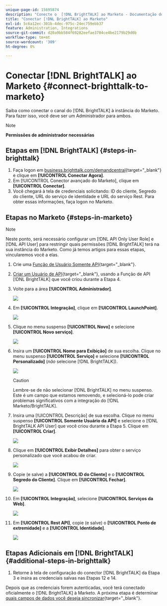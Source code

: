 ```yaml
---
unique-page-id: 15695874
description: "Conecte o  [!DNL BrightTALK] ao Marketo - Documentação do Marketo - Documentação do produto"
title: "Conectar [!DNL BrightTALK] ao Marketo"
exl-id: 5c6a12ec-301b-4dec-975c-24ec759ebb37
feature: Administration, Integrations
source-git-commit: d20a9bb584f69282eefae3704ce4be2179b29d0b
workflow-type: tm+mt
source-wordcount: '309'
ht-degree: 0%

---
```


# Conectar [!DNL BrightTALK] ao Marketo {#connect-brighttalk-to-marketo}

Saiba como conectar o canal do [!DNL BrightTALK] à instância do Marketo. Para fazer isso, você deve ser um Administrador para ambos.

>[!NOTE]
>
>**Permissões de administrador necessárias**

## Etapas em [!DNL BrightTALK] {#steps-in-brighttalk}

1. Faça logon em [business.brighttalk.com/demandcentral](https://business.brighttalk.com/demandcentral/login){target="_blank"} e clique em **[!UICONTROL Conectar Agora]**.
1. Em [!UICONTROL Conector avançado do Marketo], clique em **[!UICONTROL Conectar]**.
1. Você chegará à tela de credenciais solicitando: ID do cliente, Segredo do cliente, URL do serviço de identidade e URL do serviço Rest. Para obter essas informações, faça logon no Marketo.

## Etapas no Marketo {#steps-in-marketo}

>[!NOTE]
>
>Neste ponto, será necessário configurar um [!DNL API Only User Role] e [!DNL API User] para restringir quais permissões [!DNL BrightTALK] terá na sua instância do Marketo. Como já temos artigos para essas etapas, vincularemos você a elas.

1. Crie uma [Função de Usuário Somente API](/help/marketo/product-docs/administration/users-and-roles/create-an-api-only-user-role.md){target="_blank"}.

1. [Criar um Usuário de API](/help/marketo/product-docs/administration/users-and-roles/create-an-api-only-user.md){target="_blank"}, usando a Função de API [!DNL BrightTALK] que você criou durante a Etapa 4.

1. Volte para a área **[!UICONTROL Administrador]**.

   ![](assets/connect-brighttalk-to-marketo-1.png)

1. Em **[!UICONTROL Integração]**, clique em **[!UICONTROL LaunchPoint]**.

   ![](assets/connect-brighttalk-to-marketo-2.png)

1. Clique no menu suspenso **[!UICONTROL Novo]** e selecione **[!UICONTROL Novo serviço]**.

   ![](assets/connect-brighttalk-to-marketo-3.png)

1. Insira um **[!UICONTROL Nome para Exibição]** de sua escolha. Clique no menu suspenso **[!UICONTROL Serviço]** e selecione **[!UICONTROL Personalizado]** (_não_ selecione [!DNL BrightTALK]).

   ![](assets/connect-brighttalk-to-marketo-4.png)

   >[!CAUTION]
   >
   >Lembre-se de não selecionar [!DNL BrightTALK] no menu suspenso. Este é um campo que estamos removendo, e selecioná-lo pode criar problemas significativos com a integração do [!DNL Marketo/BrightTALK].

1. Insira uma [!UICONTROL Descrição] de sua escolha. Clique no menu suspenso **[!UICONTROL Somente Usuário da API]** e selecione o [!DNL BrightTALK API User] que você criou durante a Etapa 5. Clique em **[!UICONTROL Criar]**.

   ![](assets/connect-brighttalk-to-marketo-5.png)

1. Clique em **[!UICONTROL Exibir Detalhes]** para obter o serviço personalizado que você acabou de criar.

   ![](assets/connect-brighttalk-to-marketo-6.png)

1. Copie (e salve) a **[!UICONTROL ID do Cliente]** e o **[!UICONTROL Segredo do Cliente]**. Clique em **[!UICONTROL Fechar]**.

   ![](assets/connect-brighttalk-to-marketo-7.png)

1. Em **[!UICONTROL Integração]**, selecione **[!UICONTROL Serviços da Web]**.

   ![](assets/connect-brighttalk-to-marketo-8.png)

1. Em **[!UICONTROL Rest API]**, copie (e salve) o **[!UICONTROL Ponto de extremidade]** e a **[!UICONTROL Identidade]**.

   ![](assets/connect-brighttalk-to-marketo-9.png)

## Etapas Adicionais em [!DNL BrightTALK] {#additional-steps-in-brighttalk}

1. Retorne à tela de configuração do conector [!DNL BrightTALK] da Etapa 3 e insira as credenciais salvas nas Etapas 12 e 14.

Depois que as credenciais forem autenticadas, você terá conectado oficialmente o [!DNL BrightTALK] à Marketo. A próxima etapa é determinar [quais campos de dados você deseja sincronizar](https://support.brighttalk.com/hc/en-us/articles/115005131274-BrightTALK-Connector-for-Marketo-Choose-the-Fields-to-Sync){target="_blank"}.
